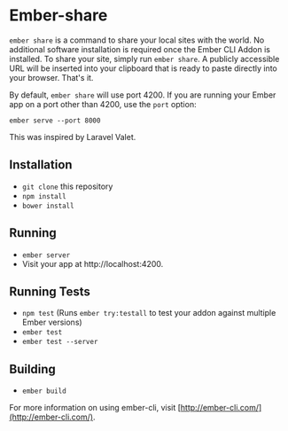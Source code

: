 # Ember-share

`ember share` is a command to share your local sites with the world. No additional software installation is required once the Ember CLI Addon is installed. To share your site, simply run `ember share`. A publicly accessible URL will be inserted into your clipboard that is ready to paste directly into your browser. That's it.

By default, `ember share` will use port 4200. If you are running your Ember app on a port other than 4200, use the `port` option:

```
ember serve --port 8000
```

This was inspired by Laravel Valet.

## Installation

* `git clone` this repository
* `npm install`
* `bower install`

## Running

* `ember server`
* Visit your app at http://localhost:4200.

## Running Tests

* `npm test` (Runs `ember try:testall` to test your addon against multiple Ember versions)
* `ember test`
* `ember test --server`

## Building

* `ember build`

For more information on using ember-cli, visit [http://ember-cli.com/](http://ember-cli.com/).
